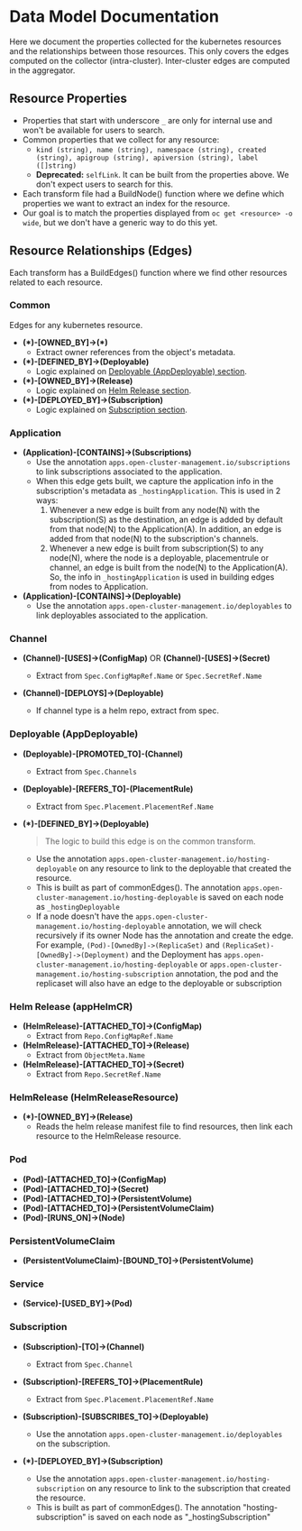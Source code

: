 # Data Model Documentation

Here we document the properties collected for the kubernetes resources and the relationships between those resources. This only covers the edges computed on the collector (intra-cluster).  Inter-cluster edges are computed in the aggregator.

## Resource Properties

- Properties that start with underscore `_` are only for internal use and won't be available for users to search.
- Common properties that we collect for any resource:
    - `kind (string), name (string), namespace (string), created (string), apigroup (string), apiversion (string), label ([]string)`
    - **Deprecated:** `selfLink`. It can be built from the properties above. We don't expect users to search for this.
- Each transform file had a BuildNode() function where we define which properties we want to extract an index for the resource.
- Our goal is to match the properties displayed from `oc get <resource> -o wide`, but we don't have a generic way to do this yet.

## Resource Relationships (Edges)

Each transform has a BuildEdges() function where we find other resources related to each resource.

### Common
Edges for any kubernetes resource.

- **(\*)-[OWNED_BY]->(\*)**
    - Extract owner references from the object's metadata.
- **(\*)-[DEFINED_BY]->(Deployable)**
    - Logic explained on [Deployable (AppDeployable) section](#deployable-appdeployable).
- **(\*)-[OWNED_BY]->(Release)**
    - Logic explained on [Helm Release section](#helm-release-apphelmcr).
- **(\*)-[DEPLOYED_BY]->(Subscription)**
    - Logic explained on [Subscription section](#subscription).

### Application

- **(Application)-[CONTAINS]->(Subscriptions)**
  - Use the annotation `apps.open-cluster-management.io/subscriptions` to link subscriptions associated to the application.
  - When this edge gets built, we capture the application info in the subscription's metadata as `_hostingApplication`. This is used in 2 ways:
    1. Whenever a new edge is built from any node(N) with the subscription(S) as the destination, an edge is added by default from that node(N) to the Application(A). In addition, an edge is added from that node(N) to the subscription's channels.
    2. Whenever a new edge is built from subscription(S) to any node(N), where the node is a deployable, placementrule or channel, an edge is built from the node(N) to the Application(A). So, the info in `_hostingApplication` is used in building edges from nodes to Application.
- **(Application)-[CONTAINS]->(Deployable)**
  - Use the annotation `apps.open-cluster-management.io/deployables` to link deployables associated to the application.


### Channel
- **(Channel)-[USES]->(ConfigMap)** OR **(Channel)-[USES]->(Secret)**
  - Extract from `Spec.ConfigMapRef.Name` or `Spec.SecretRef.Name`

- **(Channel)-[DEPLOYS]->(Deployable)**
  - If channel type is a helm repo, extract from spec.


### Deployable (AppDeployable)
- **(Deployable)-[PROMOTED_TO]-(Channel)**
  - Extract from `Spec.Channels`

- **(Deployable)-[REFERS_TO]-(PlacementRule)**
  - Extract from `Spec.Placement.PlacementRef.Name`

- **(\*)-[DEFINED_BY]->(Deployable)**
    > The logic to build this edge is on the common transform.
    - Use the annotation `apps.open-cluster-management.io/hosting-deployable` on any resource to link to the deployable that created the resource.
    - This is built as part of commonEdges(). The annotation `apps.open-cluster-management.io/hosting-deployable` is saved on each node as `_hostingDeployable`
    - If a node doesn't have the `apps.open-cluster-management.io/hosting-deployable` annotation, we will check recursively if its owner Node has the annotation and create the edge. For example, `(Pod)-[OwnedBy]->(ReplicaSet)` and `(ReplicaSet)-[OwnedBy]->(Deployment)` and the Deployment has `apps.open-cluster-management.io/hosting-deployable` or `apps.open-cluster-management.io/hosting-subscription` annotation, the pod and the replicaset will also have an edge to the deployable or subscription


### Helm Release (appHelmCR)
- **(HelmRelease)-[ATTACHED_TO]->(ConfigMap)**
  - Extract from `Repo.ConfigMapRef.Name`
- **(HelmRelease)-[ATTACHED_TO]->(Release)**
  - Extract from `ObjectMeta.Name`
- **(HelmRelease)-[ATTACHED_TO]->(Secret)**
  - Extract from `Repo.SecretRef.Name`


### HelmRelease (HelmReleaseResource)
- **(\*)-[OWNED_BY]->(Release)**
  - Reads the helm release manifest file to find resources, then link each resource to the HelmRelease resource.


### Pod
- **(Pod)-[ATTACHED_TO]->(ConfigMap)**
- **(Pod)-[ATTACHED_TO]->(Secret)**
- **(Pod)-[ATTACHED_TO]->(PersistentVolume)**
- **(Pod)-[ATTACHED_TO]->(PersistentVolumeClaim)**
- **(Pod)-[RUNS_ON]->(Node)**


### PersistentVolumeClaim
- **(PersistentVolumeClaim)-[BOUND_TO]->(PersistentVolume)**


### Service
- **(Service)-[USED_BY]->(Pod)**


### Subscription
- **(Subscription)-[TO]->(Channel)**
  - Extract from `Spec.Channel`

- **(Subscription)-[REFERS_TO]->(PlacementRule)**
  - Extract from `Spec.Placement.PlacementRef.Name`

- **(Subscription)-[SUBSCRIBES_TO]->(Deployable)**
  - Use the annotation `apps.open-cluster-management.io/deployables` on the subscription.

- **(\*)-[DEPLOYED_BY]->(Subscription)**
  - Use the annotation `apps.open-cluster-management.io/hosting-subscription` on any resource to link to the subscription that created the resource.
  - This is built as part of commonEdges(). The annotation "hosting-subscription" is saved on each node as "_hostingSubscription"
